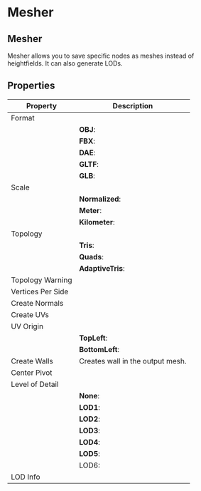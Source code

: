# Mesher

## Mesher

Mesher allows you to save specific nodes as meshes instead of heightfields. It can also generate LODs.

## Properties

| Property          | Description                      |
| ----------------- | -------------------------------- |
| Format            |                                  |
|                   | **OBJ**:                         |
|                   | **FBX**:                         |
|                   | **DAE**:                         |
|                   | **GLTF**:                        |
|                   | **GLB**:                         |
| Scale             |                                  |
|                   | **Normalized**:                  |
|                   | **Meter**:                       |
|                   | **Kilometer**:                   |
| Topology          |                                  |
|                   | **Tris**:                        |
|                   | **Quads**:                       |
|                   | **AdaptiveTris**:                |
| Topology Warning  |                                  |
| Vertices Per Side |                                  |
| Create Normals    |                                  |
| Create UVs        |                                  |
| UV Origin         |                                  |
|                   | **TopLeft**:                     |
|                   | **BottomLeft**:                  |
| Create Walls      | Creates wall in the output mesh. |
| Center Pivot      |                                  |
| Level of Detail   |                                  |
|                   | **None**:                        |
|                   | **LOD1**:                        |
|                   | **LOD2**:                        |
|                   | **LOD3**:                        |
|                   | **LOD4**:                        |
|                   | **LOD5**:                        |
|                   | LOD6:                            |
| LOD Info          |                                  |
